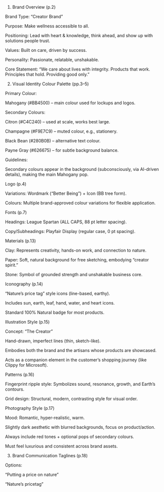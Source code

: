 1. Brand Overview (p.2)

Brand Type: “Creator Brand”

Purpose: Make wellness accessible to all.

Positioning: Lead with heart & knowledge, think ahead, and show up with solutions people trust.

Values: Built on care, driven by success.

Personality: Passionate, relatable, unshakable.

Core Statement: “We care about lives with integrity. Products that work. Principles that hold. Providing good only.”

2. Visual Identity
Colour Palette (pp.3–5)

Primary Colour:

Mahogany (#BB4500) – main colour used for lockups and logos.

Secondary Colours:

Citron (#C4C240) – used at scale, works best large.

Champagne (#F9E7C9) – muted colour, e.g., stationery.

Black Bean (#280B0B) – alternative text colour.

Payne Gray (#626675) – for subtle background balance.

Guidelines:

Secondary colours appear in the background (subconsciously, via AI-driven details), making the main Mahogany pop.

Logo (p.4)

Variations: Wordmark (“Better Being”) + Icon (BB tree form).

Colours: Multiple brand-approved colour variations for flexible application.

Fonts (p.7)

Headings: League Spartan (ALL CAPS, 88 pt letter spacing).

Copy/Subheadings: Playfair Display (regular case, 0 pt spacing).

Materials (p.13)

Clay: Represents creativity, hands-on work, and connection to nature.

Paper: Soft, natural background for free sketching, embodying “creator spirit.”

Stone: Symbol of grounded strength and unshakable business core.

Iconography (p.14)

“Nature’s price tag” style icons (line-based, earthy).

Includes sun, earth, leaf, hand, water, and heart icons.

Standard 100% Natural badge for most products.

Illustration Style (p.15)

Concept: “The Creator”

Hand-drawn, imperfect lines (thin, sketch-like).

Embodies both the brand and the artisans whose products are showcased.

Acts as a companion element in the customer’s shopping journey (like Clippy for Microsoft).

Patterns (p.16)

Fingerprint ripple style: Symbolizes sound, resonance, growth, and Earth’s contours.

Grid design: Structural, modern, contrasting style for visual order.

Photography Style (p.17)

Mood: Romantic, hyper-realistic, warm.

Slightly dark aesthetic with blurred backgrounds, focus on product/action.

Always include red tones + optional pops of secondary colours.

Must feel luxurious and consistent across brand assets.

3. Brand Communication
Taglines (p.18)

Options:

“Putting a price on nature”

“Nature’s pricetag”